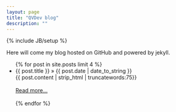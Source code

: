```yaml
---
layout: page
title: "QVDev blog"
description: ""
---
```

{% include JB/setup %}

Here will come my blog hosted on GitHub and powered by jekyll.

<ul >
    {% for post in site.posts limit 4 %}
    <li><span>{{ post.title }} &raquo; {{ post.date | date_to_string }}</span></li>
        {{ post.content | strip_html | truncatewords:75}}<br><br>
            <a href="{{ post.url }}">Read more...</a><br><br>
    {% endfor %}
</ul>